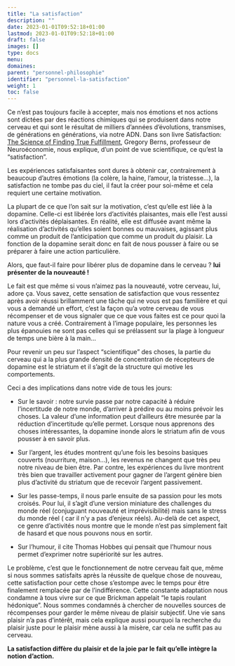 ```yaml
---
title: "La satisfaction"
description: ""
date: 2023-01-01T09:52:18+01:00
lastmod: 2023-01-01T09:52:18+01:00
draft: false
images: []
type: docs
menu:
domaines:
parent: "personnel-philosophie"
identifier: "personnel-la-satisfaction"
weight: 1
toc: false
---
```


Ce n’est pas toujours facile à accepter, mais nos émotions et nos actions sont dictées par des réactions chimiques qui
se produisent dans notre cerveau et qui sont le résultat de milliers d’années d’évolutions, transmises, de générations
en générations, via notre ADN. Dans son livre
Satisfaction: [The Science of Finding True Fulfillment](http://amzn.to/WocWly), Gregory Berns, professeur de
Neuroéconomie, nous explique, d’un point de vue scientifique, ce qu’est la “satisfaction”.

Les expériences satisfaisantes sont dures à obtenir car, contrairement à beaucoup d’autres émotions (la colère, la
haine, l’amour, la tristesse…), la satisfaction ne tombe pas du ciel, il faut la créer pour soi-même et cela requiert
une certaine motivation.

La plupart de ce que l’on sait sur la motivation, c’est qu’elle est liée à la dopamine. Celle-ci est libérée lors
d’activités plaisantes, mais elle l’est aussi lors d’activités déplaisantes. En réalité, elle est diffusée avant même la
réalisation d’activités qu’elles soient bonnes ou mauvaises, agissant plus comme un produit de l’anticipation que comme
un produit du plaisir. La fonction de la dopamine serait donc en fait de nous pousser à faire ou se préparer à faire une
action particulière.

Alors, que faut-il faire pour libérer plus de dopamine dans le cerveau ? **lui présenter de la nouveauté !**

Le fait est que même si vous n’aimez pas la nouveauté, votre cerveau, lui, adore ça. Vous savez, cette sensation de
satisfaction que vous ressentez après avoir réussi brillamment une tâche qui ne vous est pas familière et qui vous a
demandé un effort, c’est la façon qu’a votre cerveau de vous récompenser et de vous signaler que ce que vous faites est
ce pour quoi la nature vous a créé. Contrairement à l’image populaire, les personnes les plus épanouies ne sont pas
celles qui se prélassent sur la plage à longueur de temps une bière à la main...

Pour revenir un peu sur l’aspect “scientifique” des choses, la partie du cerveau qui a la plus grande densité de
concentration de récepteurs de dopamine est le striatum et il s’agit de la structure qui motive les comportements.

Ceci a des implications dans notre vide de tous les jours:

- Sur le savoir : notre survie passe par notre capacité à réduire l’incertitude de notre monde, d’arriver à prédire ou
  au moins prévoir les choses. La valeur d’une information peut d’ailleurs être mesurée par la réduction d’incertitude
  qu’elle permet. Lorsque nous apprenons des choses intéressantes, la dopamine inonde alors le striatum afin de vous
  pousser à en savoir plus.

- Sur l’argent, les études montrent qu’une fois les besoins basiques couverts (nourriture, maison…), les revenus ne
  changent que très peu notre niveau de bien être. Par contre, les expériences du livre montrent très bien que
  travailler activement pour gagner de l’argent génère bien plus d’activité du striatum que de recevoir l’argent
  passivement.

- Sur les passe-temps, il nous parle ensuite de sa passion pour les mots croisés. Pour lui, il s’agit d’une version
  miniature des challenges du monde réel (conjuguant nouveauté et imprévisibilité) mais sans le stress du monde réel (
  car il n’y a pas d’enjeux réels).
  Au-delà de cet aspect, ce genre d’activités nous montre que le monde n’est pas simplement fait de hasard et que nous
  pouvons nous en sortir.

- Sur l’humour, il cite Thomas Hobbes qui pensait que l’humour nous permet d’exprimer notre supériorité sur les autres.

Le problème, c’est que le fonctionnement de notre cerveau fait que, même si nous sommes satisfaits après la réussite de
quelque chose de nouveau, cette satisfaction pour cette chose s’estompe avec le temps pour être finalement remplacée par
de l’indifférence. Cette constante adaptation nous condamne à tous vivre sur ce que Brickman appelait “le tapis roulant
hédonique”. Nous sommes condamnés à chercher de nouvelles sources de récompenses pour garder le même niveau de plaisir
subjectif. Une vie sans plaisir n’a pas d’intérêt, mais cela explique aussi pourquoi la recherche du plaisir juste pour
le plaisir mène aussi à la misère, car cela ne suffit pas au cerveau.

**La satisfaction diffère du plaisir et de la joie par le fait qu’elle intègre la notion d’action.**



